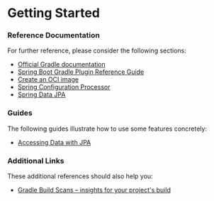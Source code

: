 # Getting Started

### Reference Documentation
For further reference, please consider the following sections:

* [Official Gradle documentation](https://docs.gradle.org)
* [Spring Boot Gradle Plugin Reference Guide](https://docs.spring.io/spring-boot/docs/2.7.7/gradle-plugin/reference/html/)
* [Create an OCI image](https://docs.spring.io/spring-boot/docs/2.7.7/gradle-plugin/reference/html/#build-image)
* [Spring Configuration Processor](https://docs.spring.io/spring-boot/docs/2.7.7/reference/htmlsingle/#appendix.configuration-metadata.annotation-processor)
* [Spring Data JPA](https://docs.spring.io/spring-boot/docs/2.7.7/reference/htmlsingle/#data.sql.jpa-and-spring-data)

### Guides
The following guides illustrate how to use some features concretely:

* [Accessing Data with JPA](https://spring.io/guides/gs/accessing-data-jpa/)

### Additional Links
These additional references should also help you:

* [Gradle Build Scans – insights for your project's build](https://scans.gradle.com#gradle)

